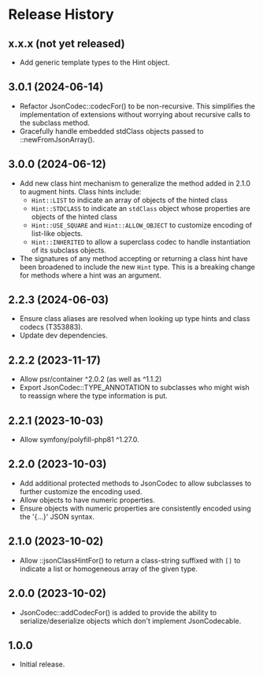 # Release History

## x.x.x (not yet released)
* Add generic template types to the Hint object.

## 3.0.1 (2024-06-14)
* Refactor JsonCodec::codecFor() to be non-recursive.  This simplifies
  the implementation of extensions without worrying about recursive
  calls to the subclass method.
* Gracefully handle embedded stdClass objects passed to
  ::newFromJsonArray().

## 3.0.0 (2024-06-12)
* Add new class hint mechanism to generalize the method added in 2.1.0
  to augment hints.  Class hints include:
  * `Hint::LIST` to indicate an array of objects of the hinted class
  * `Hint::STDCLASS` to indicate an `stdClass` object whose properties are
    objects of the hinted class
  * `Hint::USE_SQUARE` and `Hint::ALLOW_OBJECT` to customize encoding
    of list-like objects.
  * `Hint::INHERITED` to allow a superclass codec to handle instantiation of
    its subclass objects.
* The signatures of any method accepting or returning a class hint have
  been broadened to include the new `Hint` type.  This is a breaking
  change for methods where a hint was an argument.

## 2.2.3 (2024-06-03)
* Ensure class aliases are resolved when looking up type hints and
  class codecs (T353883).
* Update dev dependencies.

## 2.2.2 (2023-11-17)
* Allow psr/container ^2.0.2 (as well as ^1.1.2)
* Export JsonCodec::TYPE_ANNOTATION to subclasses who might wish to
  reassign where the type information is put.

## 2.2.1 (2023-10-03)
* Allow symfony/polyfill-php81 ^1.27.0.

## 2.2.0 (2023-10-03)
* Add additional protected methods to JsonCodec to allow subclasses to
  further customize the encoding used.
* Allow objects to have numeric properties.
* Ensure objects with numeric properties are consistently encoded using
  the '{...}' JSON syntax.

## 2.1.0 (2023-10-02)
* Allow ::jsonClassHintFor() to return a class-string suffixed with
  `[]` to indicate a list or homogeneous array of the given type.

## 2.0.0 (2023-10-02)
* JsonCodec::addCodecFor() is added to provide the ability to
  serialize/deserialize objects which don't implement JsonCodecable.

## 1.0.0

* Initial release.
